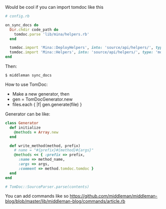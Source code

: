 Would be cool if you can import tomdoc like this

``` ruby
# config.rb

on_sync_docs do
  Dir.chdir code_path do
    tomdoc.parse 'lib/mina/helpers.rb'
  end

  tomdoc.import 'Mina::DeployHelpers', into: 'source/api/helpers/', type: 'md'
  tomdoc.import 'Mina::Helpers', into: 'source/api/helpers/', type: 'md'
end
```

Then:

```
$ middleman sync_docs
```

How to use TomDoc:
 * Make a new generator, then
 * gen = TomDocGenerator.new
 * files.each { |f| gen.generate(file) }

Generator can be like:

``` ruby
class Generator
  def initialize
    @methods = Array.new
  end

  def write_method(method, prefix)
    # name = "#{prefix}#{method}#{args}"
    @methods << { :prefix => prefix,
      :name => method_name,
      :args => args,
      :comment => method.tomdoc.tomdoc }
  end
end

# TomDoc::SourceParser.parse(contents)
```

You can add commands like so 
https://github.com/middleman/middleman-blog/blob/master/lib/middleman-blog/commands/article.rb
